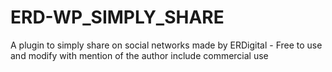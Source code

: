 # ERD-WP_SIMPLY_SHARE
A plugin to simply share on social networks made by ERDigital - Free to use and modify with mention of the author include commercial use

